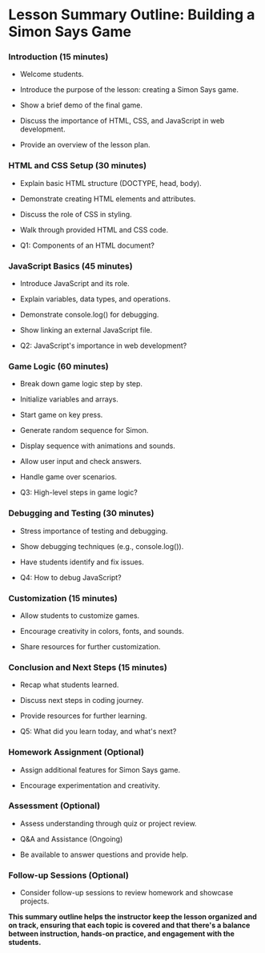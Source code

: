 # Lesson Summary Outline: Building a Simon Says Game

### Introduction (15 minutes)

- Welcome students.

- Introduce the purpose of the lesson: creating a Simon Says game.

- Show a brief demo of the final game.

- Discuss the importance of HTML, CSS, and JavaScript in web development.

- Provide an overview of the lesson plan.

### HTML and CSS Setup (30 minutes)

- Explain basic HTML structure (DOCTYPE, head, body).

- Demonstrate creating HTML elements and attributes.

- Discuss the role of CSS in styling.

- Walk through provided HTML and CSS code.

- Q1: Components of an HTML document?

### JavaScript Basics (45 minutes)

- Introduce JavaScript and its role.

- Explain variables, data types, and operations.

- Demonstrate console.log() for debugging.

- Show linking an external JavaScript file.

- Q2: JavaScript's importance in web development?

### Game Logic (60 minutes)

- Break down game logic step by step.

- Initialize variables and arrays.

- Start game on key press.

- Generate random sequence for Simon.

- Display sequence with animations and sounds.

- Allow user input and check answers.

- Handle game over scenarios.

- Q3: High-level steps in game logic?

### Debugging and Testing (30 minutes)

- Stress importance of testing and debugging.

- Show debugging techniques (e.g., console.log()).

- Have students identify and fix issues.

- Q4: How to debug JavaScript?

### Customization (15 minutes)

- Allow students to customize games.

- Encourage creativity in colors, fonts, and sounds.

- Share resources for further customization.

### Conclusion and Next Steps (15 minutes)

- Recap what students learned.

- Discuss next steps in coding journey.

- Provide resources for further learning.

- Q5: What did you learn today, and what's next?

### Homework Assignment (Optional)

- Assign additional features for Simon Says game.

- Encourage experimentation and creativity.

### Assessment (Optional)

- Assess understanding through quiz or project review.

- Q&A and Assistance (Ongoing)

- Be available to answer questions and provide help.

### Follow-up Sessions (Optional)

- Consider follow-up sessions to review homework and showcase projects.

**This summary outline helps the instructor keep the lesson organized and on track, ensuring that each topic is covered and that there's a balance between instruction, hands-on practice, and engagement with the students.**
